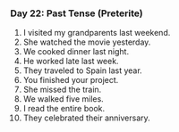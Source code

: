 

### Day 22: Past Tense (Preterite)
1. I visited my grandparents last weekend.
2. She watched the movie yesterday.
3. We cooked dinner last night.
4. He worked late last week.
5. They traveled to Spain last year.
6. You finished your project.
7. She missed the train.
8. We walked five miles.
9. I read the entire book.
10. They celebrated their anniversary.